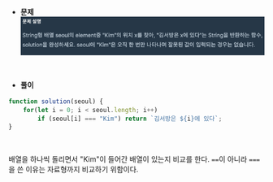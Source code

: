- **문제**
![Question](../../../img/youhyun/서울에서_김서방_찾기.png)
<br>

- **풀이**
```javascript
function solution(seoul) {
    for(let i = 0; i < seoul.length; i++)
        if (seoul[i] === "Kim") return `김서방은 ${i}에 있다`;
}
```
<br>

배열을 하나씩 돌리면서 "Kim"이 들어간 배열이 있는지 비교를 한다.
`==`이 아니라 `===`을 쓴 이유는 자료형까지 비교하기 위함이다.